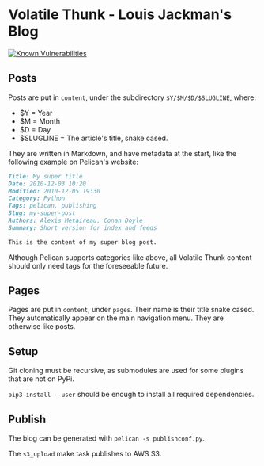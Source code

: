 # Volatile Thunk - Louis Jackman's Blog

[![Known Vulnerabilities](https://snyk.io/test/github/LouisJackman/volatile_thunk/badge.svg?targetFile=requirements.txt)](https://snyk.io/test/github/LouisJackman/volatile_thunk?targetFile=requirements.txt)

## Posts

Posts are put in `content`, under the subdirectory `$Y/$M/$D/$SLUGLINE`, where:

* $Y = Year
* $M = Month
* $D = Day
* $SLUGLINE = The article's title, snake cased.

They are written in Markdown, and have metadata at the start, like the
following example on Pelican's website:

```markdown
Title: My super title
Date: 2010-12-03 10:20
Modified: 2010-12-05 19:30
Category: Python
Tags: pelican, publishing
Slug: my-super-post
Authors: Alexis Metaireau, Conan Doyle
Summary: Short version for index and feeds

This is the content of my super blog post.
```

Although Pelican supports categories like above, all Volatile Thunk content
should only need tags for the foreseeable future.

## Pages

Pages are put in `content`, under `pages`. Their name is their title snake
cased. They automatically appear on the main navigation menu. They are otherwise
like posts.

## Setup

Git cloning must be recursive, as submodules are used for some plugins that are
not on PyPi.

`pip3 install --user` should be enough to install all required dependencies.

## Publish

The blog can be generated with `pelican -s publishconf.py`.

The `s3_upload` make task publishes to AWS S3.
